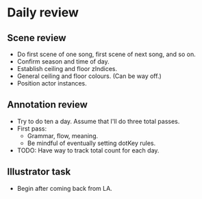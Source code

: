 # Daily review

## Scene review
* Do first scene of one song, first scene of next song, and so on.
* Confirm season and time of day.
* Establish ceiling and floor zIndices.
* General ceiling and floor colours. (Can be way off.)
* Position actor instances.

## Annotation review
* Try to do ten a day. Assume that I'll do three total passes.
* First pass:
    * Grammar, flow, meaning.
    * Be mindful of eventually setting dotKey rules.
* TODO: Have way to track total count for each day.

## Illustrator task
* Begin after coming back from LA.